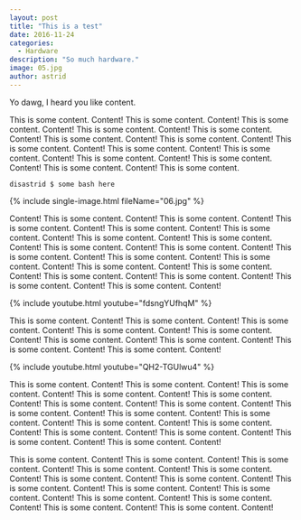 ```yaml
---
layout: post
title: "This is a test"
date: 2016-11-24
categories:
  - Hardware
description: "So much hardware."
image: 05.jpg
author: astrid
---
```


Yo dawg, I heard you like content.

This is some content. Content! This is some content. Content! This is some content. Content! This is some content. Content! This is some content. Content! This is some content. Content! This is some content. Content! This is some content. Content! This is some content. Content! This is some content. Content! This is some content. Content! This is some content. Content! This is some content. Content! This is some content. 

```
disastrid $ some bash here
```

{% include single-image.html fileName="06.jpg" %}

Content! This is some content. Content! This is some content. Content! This is some content. Content! This is some content. Content! This is some content. Content! This is some content. Content! This is some content. Content! This is some content. Content! This is some content. Content! This is some content. Content! This is some content. Content! This is some content. Content! This is some content. Content! This is some content. Content! This is some content. Content! This is some content. Content! This is some content. Content! This is some content. Content! 

{% include youtube.html youtube="fdsngYUfhqM" %}

This is some content. Content! This is some content. Content! This is some content. Content! This is some content. Content! This is some content. Content! This is some content. Content! This is some content. Content! This is some content. Content! This is some content. Content!

{% include youtube.html youtube="QH2-TGUlwu4" %} 

This is some content. Content! This is some content. Content! This is some content. Content! This is some content. Content! This is some content. Content! This is some content. Content! This is some content. Content! This is some content. Content! This is some content. Content! This is some content. Content! This is some content. Content! This is some content. Content! This is some content. Content! This is some content. Content! This is some content. Content! This is some content. Content! 

This is some content. Content! This is some content. Content! This is some content. Content! This is some content. Content! This is some content. Content! This is some content. Content! This is some content. Content! This is some content. Content! This is some content. Content! This is some content. Content! This is some content. Content! This is some content. Content! This is some content. Content! This is some content. Content! 